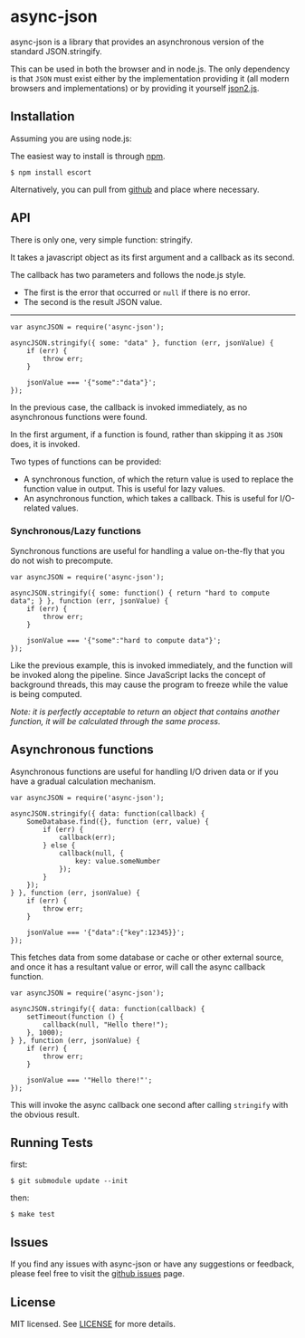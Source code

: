 # async-json

  async-json is a library that provides an asynchronous version of the standard JSON.stringify.
  
  This can be used in both the browser and in node.js. The only dependency is that `JSON` must exist either by the
  implementation providing it (all modern browsers and implementations) or by providing it yourself
  [json2.js](https://github.com/douglascrockford/JSON-js).

## Installation
  
  Assuming you are using node.js:
  
  The easiest way to install is through [npm](http://npmjs.org/).
  
    $ npm install escort
  
  Alternatively, you can pull from [github](https://github.com/ckknight/async-json) and place where necessary.

## API
  
  There is only one, very simple function: stringify.
  
  It takes a javascript object as its first argument and a callback as its second.
  
  The callback has two parameters and follows the node.js style.
  
  * The first is the error that occurred or `null` if there is no error.
  * The second is the result JSON value.
  
  ----
    var asyncJSON = require('async-json');
    
    asyncJSON.stringify({ some: "data" }, function (err, jsonValue) {
        if (err) {
            throw err;
        }
        
        jsonValue === '{"some":"data"}';
    });
  
  In the previous case, the callback is invoked immediately, as no asynchronous functions were found.
  
  In the first argument, if a function is found, rather than skipping it as `JSON` does, it is invoked.
  
  Two types of functions can be provided:
  
  * A synchronous function, of which the return value is used to replace the function value in output. This is useful
    for lazy values.
  * An asynchronous function, which takes a callback. This is useful for I/O-related values.

### Synchronous/Lazy functions

  Synchronous functions are useful for handling a value on-the-fly that you do not wish to precompute.

    var asyncJSON = require('async-json');

    asyncJSON.stringify({ some: function() { return "hard to compute data"; } }, function (err, jsonValue) {
        if (err) {
            throw err;
        }

        jsonValue === '{"some":"hard to compute data"}';
    });
  
  Like the previous example, this is invoked immediately, and the function will be invoked along the pipeline. Since
  JavaScript lacks the concept of background threads, this may cause the program to freeze while the value is being
  computed.
  
  *Note: it is perfectly acceptable to return an object that contains another function, it will be calculated through
  the same process.*

## Asynchronous functions
  
  Asynchronous functions are useful for handling I/O driven data or if you have a gradual calculation mechanism.
  
    var asyncJSON = require('async-json');

    asyncJSON.stringify({ data: function(callback) {
        SomeDatabase.find({}, function (err, value) {
            if (err) {
                callback(err);
            } else {
                callback(null, {
                    key: value.someNumber
                });
            }
        });
    } }, function (err, jsonValue) {
        if (err) {
            throw err;
        }

        jsonValue === '{"data":{"key":12345}}';
    });
  
  This fetches data from some database or cache or other external source, and once it has a resultant value or error,
  will call the async callback function.
  
    var asyncJSON = require('async-json');

    asyncJSON.stringify({ data: function(callback) {
        setTimeout(function () {
            callback(null, "Hello there!");
        }, 1000);
    } }, function (err, jsonValue) {
        if (err) {
            throw err;
        }

        jsonValue === '"Hello there!"';
    });
  
  This will invoke the async callback one second after calling `stringify` with the obvious result.

## Running Tests

first:

    $ git submodule update --init

then:

    $ make test

## Issues

  If you find any issues with async-json or have any suggestions or feedback, please feel free to visit the [github
  issues](https://github.com/ckknight/async-json/issues) page.

## License

MIT licensed. See [LICENSE](https://github.com/ckknight/async-json/blob/master/LICENSE) for more details.
